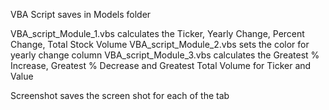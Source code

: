 VBA Script saves in Models folder


VBA_script_Module_1.vbs calculates the Ticker, Yearly Change, Percent Change, Total Stock Volume
VBA_script_Module_2.vbs sets the color for yearly change column
VBA_script_Module_3.vbs calculates the Greatest % Increase, Greatest % Decrease and Greatest Total Volume for Ticker and Value


Screenshot saves the screen shot for each of the tab

